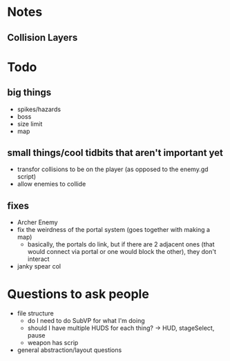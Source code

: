 # Notes
## Collision Layers

# Todo
## big things
- spikes/hazards
- boss
- size limit
- map 
## small things/cool tidbits that aren't important **yet**
- transfor collisions to be on the player (as opposed to the enemy.gd script)
- allow enemies to collide
## fixes
- Archer Enemy
- fix the weirdness of the portal system (goes together with making a map)
  - basically, the portals do link, but if there are 2 adjacent ones (that would connect via portal or one would block the other), they don't interact
- janky spear col

# Questions to ask people
- file structure
  - do I need to do SubVP for what I'm doing
  - should I have multiple HUDS for each thing? -> HUD, stageSelect, pause
  - weapon has scrip
- general abstraction/layout questions